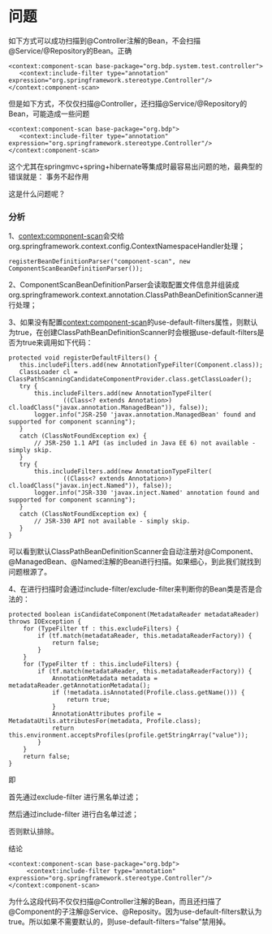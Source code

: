 # 问题
如下方式可以成功扫描到@Controller注解的Bean，不会扫描@Service/@Repository的Bean。正确
 
 ```
<context:component-scan base-package="org.bdp.system.test.controller">   
    <context:include-filter type="annotation" expression="org.springframework.stereotype.Controller"/>   
</context:component-scan>  
```
  
但是如下方式，不仅仅扫描@Controller，还扫描@Service/@Repository的Bean，可能造成一些问题
 
 ```
<context:component-scan base-package="org.bdp">   
    <context:include-filter type="annotation" expression="org.springframework.stereotype.Controller"/>   
</context:component-scan>  
```
 
这个尤其在springmvc+spring+hibernate等集成时最容易出问题的地，最典型的错误就是：
事务不起作用
 
这是什么问题呢？
### 分析
1、<context:component-scan>会交给org.springframework.context.config.ContextNamespaceHandler处理；
 
```
registerBeanDefinitionParser("component-scan", new ComponentScanBeanDefinitionParser());  
```
 
2、ComponentScanBeanDefinitionParser会读取配置文件信息并组装成org.springframework.context.annotation.ClassPathBeanDefinitionScanner进行处理；

3、如果没有配置<context:component-scan>的use-default-filters属性，则默认为true，在创建ClassPathBeanDefinitionScanner时会根据use-default-filters是否为true来调用如下代码：
 
 ```
protected void registerDefaultFilters() {  
    this.includeFilters.add(new AnnotationTypeFilter(Component.class));  
    ClassLoader cl = ClassPathScanningCandidateComponentProvider.class.getClassLoader();  
    try {  
        this.includeFilters.add(new AnnotationTypeFilter(  
                ((Class<? extends Annotation>) cl.loadClass("javax.annotation.ManagedBean")), false));  
        logger.info("JSR-250 'javax.annotation.ManagedBean' found and supported for component scanning");  
    }  
    catch (ClassNotFoundException ex) {  
        // JSR-250 1.1 API (as included in Java EE 6) not available - simply skip.  
    }  
    try {  
        this.includeFilters.add(new AnnotationTypeFilter(  
                ((Class<? extends Annotation>) cl.loadClass("javax.inject.Named")), false));  
        logger.info("JSR-330 'javax.inject.Named' annotation found and supported for component scanning");  
    }  
    catch (ClassNotFoundException ex) {  
        // JSR-330 API not available - simply skip.  
    }  
}
```
 
可以看到默认ClassPathBeanDefinitionScanner会自动注册对@Component、@ManagedBean、@Named注解的Bean进行扫描。如果细心，到此我们就找到问题根源了。
 
4、在进行扫描时会通过include-filter/exclude-filter来判断你的Bean类是否是合法的：
 
```
protected boolean isCandidateComponent(MetadataReader metadataReader) throws IOException {  
    for (TypeFilter tf : this.excludeFilters) {  
        if (tf.match(metadataReader, this.metadataReaderFactory)) {  
            return false;  
        }  
    }  
    for (TypeFilter tf : this.includeFilters) {  
        if (tf.match(metadataReader, this.metadataReaderFactory)) {  
            AnnotationMetadata metadata = metadataReader.getAnnotationMetadata();  
            if (!metadata.isAnnotated(Profile.class.getName())) {  
                return true;  
            }  
            AnnotationAttributes profile = MetadataUtils.attributesFor(metadata, Profile.class);  
            return this.environment.acceptsProfiles(profile.getStringArray("value"));  
        }  
    }  
    return false;  
}  
```
 
即

首先通过exclude-filter 进行黑名单过滤；

然后通过include-filter 进行白名单过滤；

否则默认排除。
 
结论
```
<context:component-scan base-package="org.bdp">   
     <context:include-filter type="annotation" expression="org.springframework.stereotype.Controller"/>   
</context:component-scan>  
 ```
 
为什么这段代码不仅仅扫描@Controller注解的Bean，而且还扫描了@Component的子注解@Service、@Reposity。因为use-default-filters默认为true。所以如果不需要默认的，则use-default-filters=“false”禁用掉。
